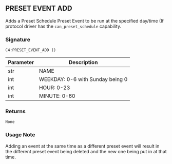 ## PRESET EVENT ADD

Adds a Preset Schedule Preset Event to be run at the specified day/time (If protocol driver has the `can_preset_schedule` capability.


### Signature

`C4:PRESET_EVENT_ADD ()`


| Parameter | Description |
| --- | --- |
| str | NAME |
| int  | WEEKDAY: 0-6 with Sunday being 0 |
| int | HOUR:  0-23 |
| int | MINUTE: 0-60 |


### Returns

`None`


### Usage Note

Adding an event at the same time as a different preset event will result in the different preset event being deleted and the new one being put in at that time.
